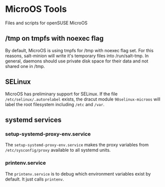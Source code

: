 # MicroOS Tools
Files and scripts for openSUSE MicroOS

## /tmp on tmpfs with noexec flag

By default, MicroOS is using tmpfs for /tmp with noexec flag set.
For this reasons, salt-minion will write it's temporary files into
/run/salt-tmp.
In general, daemons should use private disk space for their data
and not shared one in /tmp.

## SELinux

MicroOS has preliminary support for SELinux.
If the file `/etc/selinux/.autorelabel` exists, the dracut module
`98selinux-microos` will label the root filesystem including
`/etc` and `/var`.

## systemd services

### setup-systemd-proxy-env.service

The `setup-systemd-proxy-env.service` makes the proxy variables from
`/etc/sysconfig/proxy` available to all systemd units.

### printenv.service

The `printenv.service` is to debug which environment variables exist
by default. It just calls `printenv`.

